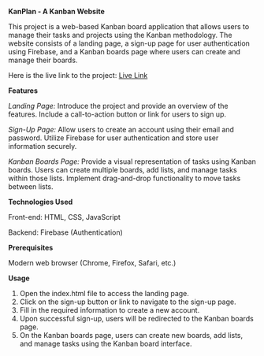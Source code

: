 **KanPlan - A Kanban Website**

This project is a web-based Kanban board application that allows users to manage their tasks and projects using the Kanban methodology. The website consists of a landing page, a sign-up page for user authentication using Firebase, and a Kanban boards page where users can create and manage their boards.

Here is the live link to the project: [Live Link](https://anushkasingh1701.github.io/KanPlan/)


**Features**

_Landing Page:_ Introduce the project and provide an overview of the features. Include a call-to-action button or link for users to sign up.

_Sign-Up Page:_ Allow users to create an account using their email and password. Utilize Firebase for user authentication and store user information securely.

_Kanban Boards Page:_ Provide a visual representation of tasks using Kanban boards. Users can create multiple boards, add lists, and manage tasks within those lists. Implement drag-and-drop functionality to move tasks between lists.

**Technologies Used**

Front-end: HTML, CSS, JavaScript

Backend: Firebase (Authentication)

**Prerequisites**

Modern web browser (Chrome, Firefox, Safari, etc.)

**Usage**
1) Open the index.html file to access the landing page.
2) Click on the sign-up button or link to navigate to the sign-up page.
3) Fill in the required information to create a new account.
4) Upon successful sign-up, users will be redirected to the Kanban boards page.
5) On the Kanban boards page, users can create new boards, add lists, and manage tasks using the Kanban board interface.

